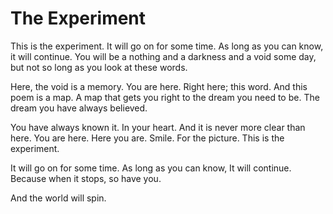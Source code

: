 # The Experiment
This is the experiment.
It will go on for some time.
As long as you can know,
it will continue.
You will be a nothing and a darkness and
a void some day,
but not so long as you look
at these words.

Here, the void is a memory.
You are here.
Right here; this word.
And this poem is a map.
A map that gets you right to
the dream you need to be.
The dream you have always believed.

You have always known it.
In your heart.
And it is never more clear than here.
You are here.
Here you are.
Smile. For the picture.
This is the experiment.

It will go on for some time.
As long as you can know,
It will continue.
Because when it stops, so have you.

And the world will spin.